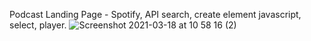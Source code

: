 Podcast Landing Page - Spotify, API search, create element javascript, select, player.
![Screenshot 2021-03-18 at 10 58 16 (2)](https://user-images.githubusercontent.com/17751522/111616120-6f4e7d80-87d9-11eb-8414-cfc223b75f3d.png)
